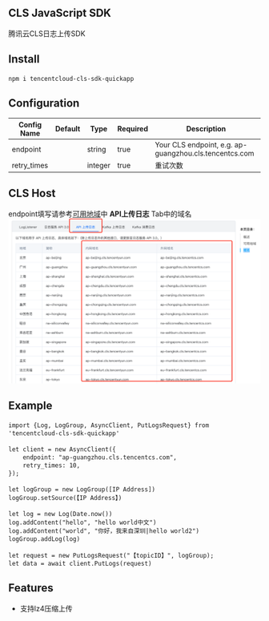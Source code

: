 ## CLS JavaScript SDK

腾讯云CLS日志上传SDK

## Install
```
npm i tencentcloud-cls-sdk-quickapp
```

## Configuration

| Config Name   | Default | Type            | Required | Description                                                  |
| ------------- | ------- | --------------- | -------- | ------------------------------------------------------------ |
| endpoint      |         | string          | true     | Your CLS endpoint, e.g. ap-guangzhou.cls.tencentcs.com |
| retry_times      |         | integer          | true     | 重试次数                                      |


## CLS Host


endpoint填写请参考[可用地域](https://cloud.tencent.com/document/product/614/18940#.E5.9F.9F.E5.90.8D)中 **API上传日志** Tab中的域名![image-20230403191435319](https://github.com/TencentCloud/tencentcloud-cls-sdk-js/blob/main/demo.png)


## Example

```
import {Log, LogGroup, AsyncClient, PutLogsRequest} from 'tencentcloud-cls-sdk-quickapp'

let client = new AsyncClient({
    endpoint: "ap-guangzhou.cls.tencentcs.com",
    retry_times: 10,
});

let logGroup = new LogGroup([IP Address])
logGroup.setSource(【IP Address】)

let log = new Log(Date.now())
log.addContent("hello", "hello world中文")
log.addContent("world", "你好，我来自深圳|hello world2")
logGroup.addLog(log)

let request = new PutLogsRequest("【topicID】", logGroup);
let data = await client.PutLogs(request)

```

## Features

- 支持lz4压缩上传
